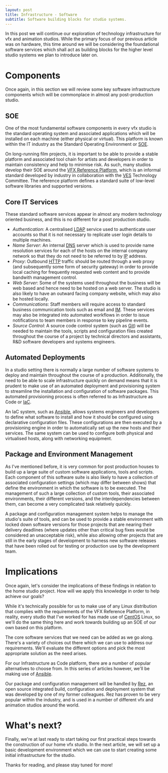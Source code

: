 ```yaml
---
layout: post
title: Infrastructure - Software 
subtitle: Software building blocks for studio systems.
---
```


In this post we will continue our exploration of technology infrastructure for vfx and animation studios. While the primary focus of our previous article was on hardware, this time around we will be considering the foundational software services which shall act as building blocks for the higher level studio systems we plan to introduce later on.

# Components

Once again, in this section we will review some key software infrastructure components which will be commonplace in almost any post-production studio.

## SOE

One of the most fundamental software components in every vfx studio is the standard operating system and associated applications which will be installed on each machine (either physical or virtual). This platform is known within the IT industry as the Standard Operating Environment or <a href="https://en.wikipedia.org/wiki/Standard_Operating_Environment">SOE</a>. 

On long-running film projects, it is important to be able to provide a stable platform and associated tool chain for artists and developers in order to maintain consistency and help to minimise risk. As such, many studios develop their SOE around the <a href="http://www.vfxplatform.com/">VFX Reference Platform</a>, which is an informal standard developed by industry in collaboration with the <a href="https://www.visualeffectssociety.com/">VES</a> Technology Committee. The reference platform defines a standard suite of low-level software libraries and supported versions.

## Core IT Services

These standard software services appear in almost any modern technology oriented business, and this is no different for a post production studio.

 - *Authentication*: A centralised <a href="https://en.wikipedia.org/wiki/Lightweight_Directory_Access_Protocol">LDAP</a> service used to authenticate user accounts so that it is not necessary to replicate user login details to multiple machines.
 - *Name Server*: An internal <a href="https://en.wikipedia.org/wiki/Domain_Name_System">DNS</a> server which is used to provide name resolution services for each of the hosts on the internal company network so that they do not need to be referred to by <a href="https://en.wikipedia.org/wiki/Internet_Protocol">IP</a> address.
 - *Proxy*: Outbound <a href="https://en.wikipedia.org/wiki/Hypertext_Transfer_Protocol">HTTP</a> traffic should be routed through a web proxy (and subsequently some form of security gateway) in order to provide local caching for frequently requested web content and to provide bandwith management control.
 - *Web Server*: Some of the systems used throughout the business will be web based and hence need to be hosted on a web server. The studio is also likely to have an outward facing company website, which may also be hosted locally.
 - *Communications*: Staff members will require access to standard business communication tools such as email and <a href="https://en.wikipedia.org/wiki/Instant_messaging">IM</a>. These services may also be integrated into automated workflows in order to issue notifications to team members in response to key pipeline events.
 - *Source Control*: A source code control system (such as <a href="https://git-scm.com/">Git</a>) will be needed to maintain the tools, scripts and configuration files created throughout the course of a project by technical directors and assistants, R&D software developers and systems engineers.

## Automated Deployments

In a studio setting there is normally a large number of software systems to deploy and maintain throughout the course of a production. Additionally, the need to be able to scale infrastructure quickly on demand means that it is prudent to make use of an automated deployment and provisioning system to streamline the installation and configuration of software packages. This automated provisioning process is often referred to as Infrastructure as Code or <a href="https://en.wikipedia.org/wiki/Infrastructure_as_Code">IaC</a>.

An IaC system, such as <a href="https://www.ansible.com/">Ansible</a>, allows systems engineers and developers to define what software to install and how it should be configured using declarative configuration files. These configurations are then executed by a provisioning engine in order to automatically set up the new hosts and their services. The same system can be used to configure both physical and virtualised hosts, along with networking equipment.

## Package and Environment Management

As I've mentioned before, it is very common for post production houses to build up a large suite of custom software applications, tools and scripts. Each component of this software suite is also likely to have a collection of associated configuration settings (which may differ between shows) that define the environment in which the software is to be executed. The management of such a large collection of custom tools, their associated environments, their different versions, and the interdependencies between them, can become a very complicated task relatively quickly. 

A package and configuration management system helps to manage the studio's suite of tools, and can be used to provide a stable environment with locked down software versions for those projects that are nearing their delivery deadlines (where updates other than critical bug fixes would be considered an unacceptable risk), while also allowing other projects that are still in the early stages of development to harness new software releases that have been rolled out for testing or production use by the development team. 

# Implications

Once again, let's consider the implications of these findings in relation to the home studio project. How will we apply this knowledge in order to help achieve our goals?

While it's technically possible for us to make use of any Linux distribution that complies with the requirements of the VFX Reference Platform, in reality, every studio that I've worked for has made use of <a href="https://www.centos.org/">CentOS</a> Linux, so we'll do the same thing here and work towards building up an SOE of our own based on this platform.

The core software services that we need can be added as we go along. There's a variety of choices out there which we can use to address our requirements. We'll evaluate the different options and pick the most appropriate solution as the need arises.

For our Infrastructure as Code platform, there are a number of popular alternatives to choose from. In this series of articles however, we'll be making use of <a href="https://www.ansible.com/">Ansible</a>.

Our package and configuration management will be handled by <a href="https://github.com/nerdvegas/rez">Rez</a>, an open source integrated build, configuration and deployment system that was developed by one of my former colleagues. Rez has proven to be very popular within the industry, and is used in a number of different vfx and animation studios around the world.

# What's next?

Finally, we're at last ready to start taking our first practical steps towards the construction of our home vfx studio. In the next article, we will set up a basic development environment which we can use to start creating some initial infrastructure for the studio. 

Thanks for reading, and please stay tuned for more!
